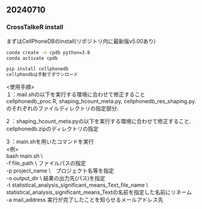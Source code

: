 ## 20240710

### CrossTalkeR install

まずはCellPhoneDBのinstall(リポジトリ内に最新版v5.00あり)

```bash
conda create -n cpdb python=3.8
conda activate cpdb

pip install cellphonedb
cellphondbは手動でダウンロード
```

<使用手順>  
１：mail.shの以下を実行する環境に合わせて修正すること  
  cellphonedb_proc.R, shaping_hcount_meta.py, cellphonedb_res_shaping.py.   
  のそれぞれのファイルディレクトリの指定部分.   

2 ：shaping_hcount_meta.pyの以下を実行する環境に合わせて修正すること.   
   cellphonedb.zipのディレクトリの指定  
   
3 ：main.shを用いたコマンドを実行  
<例>  
bash main.sh \  
-f file_path \ ファイルパスの指定  
-p project_name \　プロジェクト名等を指定  
-o output_dir \ 結果の出力先(パス)を指定  
-t statistical_analysis_significant_means_Text_file_name \ statistical_analysis_significant_means_Textの名前を指定した名前にリネーム  
-a mail_address 実行が完了したことを知らせるメールアドレス先  
